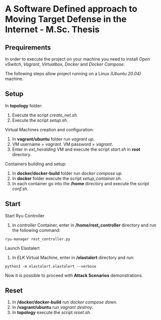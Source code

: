# A Software Defined approach to Moving Target Defense in the Internet - M.Sc. Thesis

## Prequirements     
In order to execute the project on your machine
you need to install *Open vSwitch*, *Vagrant*, *Virtualbox*, *Docker* and *Docker Compose*.

The following steps allow project running on a Linux *(Ubuntu 20.04)* machine.

## Setup
In **topology** folder: 
1. Execute the script *create_net.sh*.
2. Execute the script *setup.sh*.

Virtual Machines creation and configuration:

1. In **vagrant/ubuntu** folder run *vagrant up*.
2. VM username = *vagrant*. VM password = *vagrant*.
3. Enter in *ext_heralding* VM and execute the script *start.sh* in **root** directory.

Containers building and setup:
1. In **docker/docker-build** folder run *docker compose up*.
2. In **docker** folder execute the script *setup_container.sh*.
3. In each container go into the **/home** directory and execute the script *conf.sh*.

## Start
Start Ryu Controller
1. In *controller* Container, enter in **/home/rest_controller** directory and run the following command:
```  
ryu-manager rest_controller.py
```

Launch Elastalert
1. In *ELK* Virtual Machine, enter in **/elastalert** directory and run:
```  
python3 -m elastalert.elastalert --verbose
```

Now it is possible to proceed with **Attack Scenarios** demonstrations.

## Reset
1. In **/docker/docker-build** run *docker compose down*.
2. In **/vagrant/ubuntu** run *vagrant destroy*.
3. In **topology** execute the script *reset.sh*.